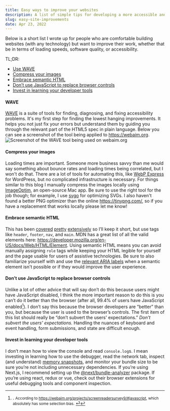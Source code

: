 ```yaml
---
title: Easy ways to improve your websites
description: A list of simple tips for developing a more accessible and user-friendly web.
slug: easy-site-improvements
date: Apr 23, 2022
---
```

Below is a short list I wrote up for people who are comfortable building websites (with any technology) but want to improve their work, whether that be in terms of loading speeds, software quality, or accessibility.


TL;DR:
- [Use WAVE](/blog/easy-site-improvements#wave)
- [Compress your images](/blog/easy-site-improvements#compress-your-images)
- [Embrace semantic HTML](/blog/easy-site-improvements#embrace-semantic-html)
- [Don’t use JavaScript to replace browser controls](/blog/easy-site-improvements#dont-use-javascript-to-replace-browser-controls)
- [Invest in learning your developer tools](/blog/easy-site-improvements#invest-in-learning-your-developer-tools)

#### WAVE 

[WAVE](https://wave.webaim.org/) is a suite of tools for finding, diagnosing, and fixing accessibility problems. It's my first step for finding the lowest hanging improvements. It helps you not just fix your errors but understand them by guiding you through the relevant part of the HTML5 spec in plain language. Below you can see a screenshot of the tool being applied to https://webaim.org. 
![Screenshot of the WAVE tool being used on webaim.org](/blog/site-improvements/webaim.png)

#### Compress your images
Loading times are important. Someone more business savvy than me would say something about bounce rates and loading times being correlated, but I won't do that. There are a lot of tools for automating this, like [WebP Express](https://wordpress.org/plugins/webp-express/) for WordPress, but no complicated infrastructure is necessary. For things similar to this blog I manually compress the images locally using [ImageOptim](https://imageoptim.com/mac), an open-source Mac app. Be sure to use the right tool for the job though; for example, I use [svgo](https://github.com/svg/svgo) for optimizing SVGs. I also haven't found a better PNG optimizer than the online https://tinypng.com/, so if you have a replacement that works locally please let me know!

#### Embrace semantic HTML
This has been [covered](https://webflow.com/blog/html5-semantic-elements-and-webflow-the-essential-guide) [pretty](https://www.semrush.com/blog/semantic-html5-guide/) [extensively](https://www.freecodecamp.org/news/semantic-html5-elements/) so I’ll keep it short, but use tags like `header`, `footer`, `nav`, and `main`. MDN has a great list of all the valid elements here: https://developer.mozilla.org/en-US/docs/Web/HTML/Element. Using semantic HTML means you can avoid manually assigning `role` tags while keeping your HTML legible for yourself and the page usable for users of assistive technologies. Be sure to also familiarize yourself with and use the [relevant ARIA labels](https://developer.mozilla.org/en-US/docs/Web/Accessibility/ARIA/Attributes/aria-label) when a semantic element isn't possible or if they would improve the user experience. 

#### Don’t use JavaScript to replace browser controls
Unlike a lot of other advice that will say don’t do this because users might have JavaScript disabled, I think the more important reason to do this is you can’t do it better than the browser (after all, 99.4% of users have JavaScript enabled[^1]). I don’t say this because the browser developers are “better” than you, but because the user is used to the browser’s controls. The first item of this list should really be “don’t subvert the users' expectations.” *Don’t subvert the users' expectations.* Handling the nuances of keyboard and event handling, form submissions, and state are difficult enough. 

#### Invest in learning your developer tools
I don’t mean how to view the console and read `console.log`s. I mean investing in learning how to use the debugger, read the network tab, inspect (and understand) [memory snapshots](https://www.bitdegree.org/learn/chrome-memory-tab), and monitor your bundle size to be sure you’re not including unnecessary dependencies. If you’re using Next.js, I recommend setting up the [@next/bundle-analyzer](https://www.npmjs.com/package/@next/bundle-analyzer) package. If you’re using react, redux or vue, check out their browser extensions for useful debugging tools and component inspection. 

[^1]:. <small>According to https://webaim.org/projects/screenreadersurvey9/#javascript, which absolutely has some selection bias.</small> [⏎](/blog/contributing-to-oss#ref:1)
